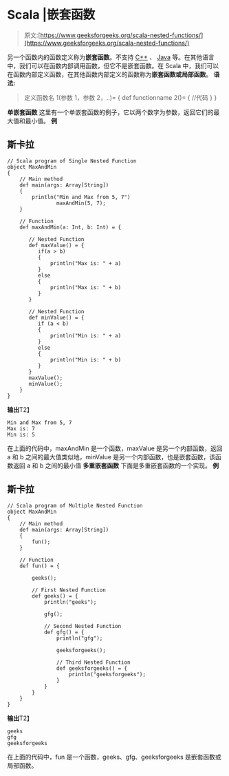 # Scala |嵌套函数

> 原文:[https://www.geeksforgeeks.org/scala-nested-functions/](https://www.geeksforgeeks.org/scala-nested-functions/)

另一个函数内的函数定义称为**嵌套函数**。不支持 [C++](https://www.geeksforgeeks.org/c-plus-plus/) 、 [Java](https://www.geeksforgeeks.org/java/) 等。在其他语言中，我们可以在函数内部调用函数，但它不是嵌套函数。在 Scala 中，我们可以在函数内部定义函数，在其他函数内部定义的函数称为**嵌套函数或局部函数**。
**语法:**

> 定义函数名 1(参数 1，参数 2，..)= {
> def functionname 2()= {
> //代码
> }
> }

**单嵌套函数**
这里有一个单嵌套函数的例子，它以两个数字为参数，返回它们的最大值和最小值。
**例**

## 斯卡拉

```
// Scala program of Single Nested Function
object MaxAndMin
{
    // Main method
    def main(args: Array[String])
    {
        println("Min and Max from 5, 7")
                maxAndMin(5, 7);
    }

    // Function
    def maxAndMin(a: Int, b: Int) = {

       // Nested Function
       def maxValue() = {
          if(a > b)
          {
              println("Max is: " + a)
          }
          else
          {
              println("Max is: " + b)
          }
       }

       // Nested Function
       def minValue() = {
          if (a < b)
          {
              println("Min is: " + a)
          }
          else
          {
              println("Min is: " + b)
          }
       }
       maxValue();
       minValue();
    }
}
```

**输出**T2】

```
Min and Max from 5, 7
Max is: 7
Min is: 5
```

在上面的代码中，maxAndMin 是一个函数，maxValue 是另一个内部函数，返回 a 和 b 之间的最大值类似地，minValue 是另一个内部函数，也是嵌套函数，该函数返回 a 和 b 之间的最小值
**多重嵌套函数**
下面是多重嵌套函数的一个实现。
**例**

## 斯卡拉

```
// Scala program of Multiple Nested Function
object MaxAndMin
{
    // Main method
    def main(args: Array[String])
    {
        fun();
    }

    // Function
    def fun() = {

        geeks();

        // First Nested Function
        def geeks() = {
            println("geeks");

            gfg();

            // Second Nested Function
            def gfg() = {
                println("gfg");

                geeksforgeeks();

                // Third Nested Function
                def geeksforgeeks() = {
                    println("geeksforgeeks");
                }
            }
        }
    }
}
```

**输出**T2】

```
geeks
gfg
geeksforgeeks
```

在上面的代码中，fun 是一个函数，geeks、gfg、geeksforgeeks 是嵌套函数或局部函数。